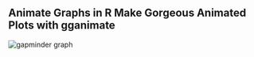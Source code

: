 ## Animate Graphs in R Make Gorgeous Animated Plots with gganimate
![gapminder graph](https://user-images.githubusercontent.com/95676591/175806727-c8a3c25d-80f5-484c-94a0-b82a960ef9c9.gif)
